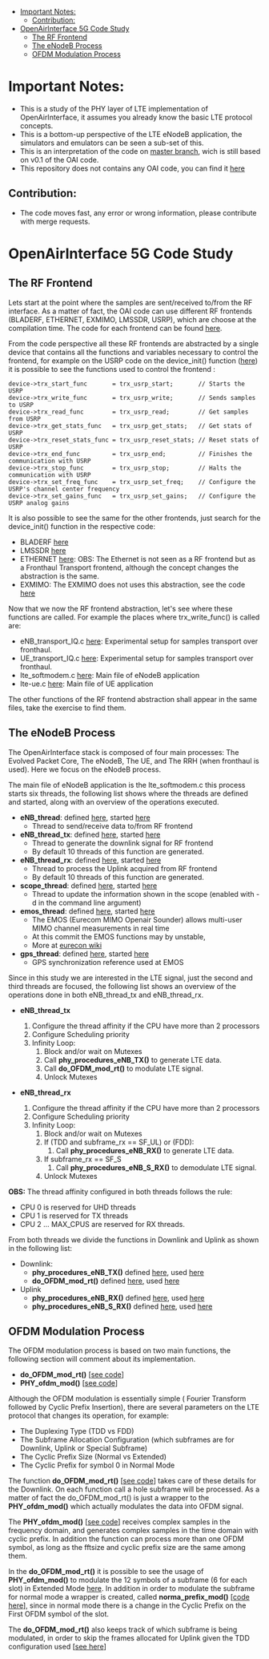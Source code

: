 
- [Important Notes:](#)
	- [Contribution:](#)
- [OpenAirInterface 5G Code Study](#)
	- [The RF Frontend](#)
	- [The eNodeB Process](#)
	- [OFDM Modulation Process](#)

# Important Notes:

* This is a study of the PHY layer of LTE implementation of OpenAirInterface, it assumes you already know the basic LTE protocol concepts.
* This is a bottom-up perspective of the LTE eNodeB application, the simulators and emulators can be seen a sub-set of this.
* This is an interpretation of the code on [master branch](https://gitlab.eurecom.fr/oai/openairinterface5g/commit/d0e2938baabf6abf52889dec662f1abef1bc8e56), wich is still based on v0.1 of the OAI code.
* This repository does not contains any OAI code, you can find it [here](https://gitlab.eurecom.fr/oai/openairinterface5g)

## Contribution:
* The code moves fast, any error or wrong information, please contribute with merge requests.

# OpenAirInterface 5G Code Study

## The RF Frontend

Lets start at the point where the samples are sent/received to/from the RF interface. 
As a matter of fact, the OAI code can use different RF frontends (BLADERF,   ETHERNET,  EXMIMO,  LMSSDR,  USRP), which are choose at the compilation time. The code for each frontend can be found  [here](https://gitlab.eurecom.fr/oai/openairinterface5g/tree/master/targets/ARCH).

From the code perspective all these RF frontends are abstracted by a single device that contains all the functions and variables necessary to control the frontend, for example on the USRP code on the device_init() function ([here](https://gitlab.eurecom.fr/oai/openairinterface5g/blob/master/targets/ARCH/USRP/USERSPACE/LIB/usrp_lib.cpp#L486)) it is possible to see the functions used to control the frontend :

```
device->trx_start_func       = trx_usrp_start;       // Starts the USRP 
device->trx_write_func       = trx_usrp_write;       // Sends samples to USRP
device->trx_read_func        = trx_usrp_read;        // Get samples from USRP
device->trx_get_stats_func   = trx_usrp_get_stats;   // Get stats of USRP
device->trx_reset_stats_func = trx_usrp_reset_stats; // Reset stats of USRP
device->trx_end_func         = trx_usrp_end;         // Finishes the communication with USRP
device->trx_stop_func        = trx_usrp_stop;        // Halts the communication with USRP
device->trx_set_freq_func    = trx_usrp_set_freq;    // Configure the USRP's channel center frequency
device->trx_set_gains_func   = trx_usrp_set_gains;   // Configure the USRP analog gains
```

It is also possible to see the same for the other frontends, just search for the device_init() function in the respective code:
* BLADERF [here](https://gitlab.eurecom.fr/oai/openairinterface5g/blob/master/targets/ARCH/BLADERF/USERSPACE/LIB/bladerf_lib.c#L1080)
* LMSSDR [here](https://gitlab.eurecom.fr/oai/openairinterface5g/blob/master/targets/ARCH/LMSSDR/USERSPACE/LIB/lms_lib.cpp#L446)
* ETHERNET [here](https://gitlab.eurecom.fr/oai/openairinterface5g/blob/master/targets/ARCH/ETHERNET/USERSPACE/LIB/ethernet_lib.c#L323): OBS: The Ethernet is not seen as a RF frontend but as a Fronthaul Transport frontend, although the concept changes the abstraction is the same.
* EXMIMO: The EXMIMO does not uses this abstraction, see the code [here](https://gitlab.eurecom.fr/oai/openairinterface5g/blob/master/targets/ARCH/EXMIMO/USERSPACE/LIB/openair0_lib.c)

Now that we now the RF frontend abstraction, let's see where these functions are called. For example the places where trx_write_func() is called are:

* eNB_transport_IQ.c [here](https://gitlab.eurecom.fr/oai/openairinterface5g/blob/master/targets/RT/USER/UE_transport_IQ.c#L390): Experimental setup for samples transport over fronthaul.
* UE_transport_IQ.c [here](https://gitlab.eurecom.fr/oai/openairinterface5g/blob/master/targets/RT/USER/eNB_transport_IQ.c#L459): Experimental setup for samples transport over fronthaul.
* lte_softmodem.c [here](https://gitlab.eurecom.fr/oai/openairinterface5g/blob/master/targets/RT/USER/lte-softmodem.c#L2110): Main file of eNodeB application
* lte-ue.c [here](https://gitlab.eurecom.fr/oai/openairinterface5g/blob/master/targets/RT/USER/lte-ue.c#L1345): Main file of UE application

The other functions of the RF frontend abstraction shall appear in the same files, take the exercise to find them.

## The eNodeB Process

The OpenAirInterface stack is composed of four main processes: The Evolved Packet Core, The eNodeB, The UE, and The RRH (when fronthaul is used).
Here we focus on the eNodeB process.

The main file of eNodeB application is the lte_softmodem.c this process starts six threads, the following list shows where the threads are defined and started, along with an overview of the operations executed.

* **eNB_thread**: defined [here](https://gitlab.eurecom.fr/oai/openairinterface5g/blob/master/targets/RT/USER/lte-softmodem.c#L1770), started [here](https://gitlab.eurecom.fr/oai/openairinterface5g/blob/master/targets/RT/USER/lte-softmodem.c#L3750)
	* Thread to send/receive data to/from RF frontend
* **eNB_thread_tx**: defined [here](https://gitlab.eurecom.fr/oai/openairinterface5g/blob/master/targets/RT/USER/lte-softmodem.c#L1064), started [here](https://gitlab.eurecom.fr/oai/openairinterface5g/blob/master/targets/RT/USER/lte-softmodem.c#L1641)
	* Thread to generate the downlink signal for RF frontend
	* By default 10 threads of this function are generated.
* **eNB_thread_rx**: defined [here](https://gitlab.eurecom.fr/oai/openairinterface5g/blob/master/targets/RT/USER/lte-softmodem.c#L1367), started [here](https://gitlab.eurecom.fr/oai/openairinterface5g/blob/master/targets/RT/USER/lte-softmodem.c#L1642)
	* Thread to process the Uplink acquired from RF frontend
	* By default 10 threads of this function are generated.
* **scope_thread**: defined [here](https://gitlab.eurecom.fr/oai/openairinterface5g/blob/master/targets/RT/USER/lte-softmodem.c#L550), started [here](https://gitlab.eurecom.fr/oai/openairinterface5g/blob/master/targets/RT/USER/lte-softmodem.c#L3666)
	* Thread to update the information shown in the scope (enabled with -d in the command line argument)
* **emos_thread**: defined [here](https://gitlab.eurecom.fr/oai/openairinterface5g/blob/master/targets/RT/USER/lte-softmodem.c#L719), started [here](https://gitlab.eurecom.fr/oai/openairinterface5g/blob/master/targets/RT/USER/lte-softmodem.c#L3677)
	* The EMOS (Eurecom MIMO Openair Sounder) allows multi-user MIMO channel measurements in real time
	* At this commit the EMOS functions may by unstable,
	* More at [eurecon wiki](https://twiki.eurecom.fr/twiki/bin/view/OpenAirInterface/EurecomMimoOpenairSounder)
* **gps_thread**: defined [here](https://gitlab.eurecom.fr/oai/openairinterface5g/blob/master/targets/RT/USER/lte-softmodem.c#L649), started [here](https://gitlab.eurecom.fr/oai/openairinterface5g/blob/master/targets/RT/USER/lte-softmodem.c#L3679)
	* GPS synchronization reference used at EMOS

Since in this study we are interested in the LTE signal, just the second and third threads are focused, the following list shows an overview of the operations done in both eNB_thread_tx and eNB_thread_rx.

* **eNB_thread_tx**
	1. Configure the thread affinity if the CPU have more than 2 processors
	2. Configure Scheduling priority
	3. Infinity Loop:
		1. Block and/or wait on Mutexes
		2. Call **phy_procedures_eNB_TX()** to generate LTE data.
		3. Call **do_OFDM_mod_rt()** to modulate LTE signal.
		4. Unlock Mutexes

* **eNB_thread_rx**
	1. Configure the thread affinity if the CPU have more than 2 processors
	2. Configure Scheduling priority
	3. Infinity Loop:
		1. Block and/or wait on Mutexes
		2. If (TDD and subframe_rx == SF_UL) or (FDD):
			1. Call **phy_procedures_eNB_RX()** to generate LTE data.
		3. If subframe_rx == SF_S
			1. Call **phy_procedures_eNB_S_RX()** to demodulate LTE signal.
		4. Unlock Mutexes


**OBS:** The thread affinity configured in both threads follows the rule:
* CPU 0 is reserved for UHD threads
* CPU 1 is reserved for TX threads
* CPU 2 ... MAX_CPUS are reserved for RX threads.

From both threads we divide the functions in Downlink and Uplink as shown in the following list:

* Downlink:
	* **phy_procedures_eNB_TX()** defined [here](https://gitlab.eurecom.fr/oai/openairinterface5g/blob/master/openair1/SCHED/phy_procedures_lte_eNb.c#L517), used [here](https://gitlab.eurecom.fr/oai/openairinterface5g/blob/master/targets/RT/USER/lte-softmodem.c#L1255)
	* **do_OFDM_mod_rt()** defined [here](https://gitlab.eurecom.fr/oai/openairinterface5g/blob/master/targets/RT/USER/lte-softmodem.c#L947), used [here](https://gitlab.eurecom.fr/oai/openairinterface5g/blob/master/targets/RT/USER/lte-softmodem.c#L1273)
* Uplink
	* **phy_procedures_eNB_RX()** defined [here](https://gitlab.eurecom.fr/oai/openairinterface5g/blob/master/openair1/SCHED/phy_procedures_lte_eNb.c#L2671), used [here](https://gitlab.eurecom.fr/oai/openairinterface5g/blob/master/targets/RT/USER/lte-softmodem.c#L1541)
	* **phy_procedures_eNB_S_RX()** defined [here](https://gitlab.eurecom.fr/oai/openairinterface5g/blob/master/openair1/SCHED/phy_procedures_lte_eNb.c#L293), used [here](https://gitlab.eurecom.fr/oai/openairinterface5g/blob/master/targets/RT/USER/lte-softmodem.c#L1545)

## OFDM Modulation Process

The OFDM modulation process is based on two main functions, the following section will comment about its implementation.
* **do_OFDM_mod_rt()** [[see code](https://gitlab.eurecom.fr/oai/openairinterface5g/blob/master/targets/RT/USER/lte-softmodem.c#L947)]
* **PHY_ofdm_mod()** [[see code](https://gitlab.eurecom.fr/oai/openairinterface5g/blob/master/openair1/PHY/MODULATION/ofdm_mod.c#L85)]

Although the OFDM modulation is essentially simple ( Fourier Transform followed by Cyclic Prefix Insertion), there are several parameters on the LTE protocol that changes its operation, for example:

- The Duplexing Type (TDD vs FDD)
- The Subframe Allocation Configuration (which subframes are for Downlink, Uplink or Special Subframe)
- The Cyclic Prefix Size (Normal vs Extended)
- The Cyclic Prefix for symbol 0 in Normal Mode

The function **do_OFDM_mod_rt()** [[see code](https://gitlab.eurecom.fr/oai/openairinterface5g/blob/master/targets/RT/USER/lte-softmodem.c#L947)] takes care of these details for the Downlink. 
On each function call a hole subframe will be processed.
As a matter of fact the do_OFDM_mod_rt() is just a wrapper to the **PHY_ofdm_mod()** which actually modulates the data into OFDM signal.

The **PHY_ofdm_mod()** [[see code](https://gitlab.eurecom.fr/oai/openairinterface5g/blob/master/openair1/PHY/MODULATION/ofdm_mod.c#L85)] receives complex samples in the frequency domain, and generates complex samples in the time domain with cyclic prefix.
In addition the function can process more than one OFDM symbol, as long as the fftsize and cyclic prefix size are the same among them.

In the **do_OFDM_mod_rt()** it is possible to see the usage of **PHY_ofdm_mod()** to modulate the 12 symbols of a subframe (6 for each slot) in Extended Mode [here](https://gitlab.eurecom.fr/oai/openairinterface5g/blob/master/targets/RT/USER/lte-softmodem.c#L968).
In addition in order to modulate the subframe for normal mode a wrapper is created, called **norma_prefix_mod()** [[code here](https://gitlab.eurecom.fr/oai/openairinterface5g/blob/master/openair1/PHY/MODULATION/ofdm_mod.c#L47)], since in normal mode there is a change in the Cyclic Prefix on the First OFDM symbol of the slot.

The **do_OFDM_mod_rt()** also keeps track of which subframe is being modulated, in order to skip the frames allocated for Uplink given the TDD configuration used [[see here](https://gitlab.eurecom.fr/oai/openairinterface5g/blob/master/targets/RT/USER/lte-softmodem.c#L1026)]
